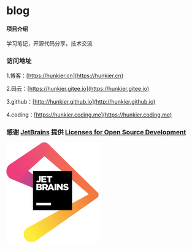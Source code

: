 # blog

#### 项目介绍
学习笔记，开源代码分享，技术交流

### 访问地址

1.博客：[https://hunkier.cn](https://hunkier.cn)

2.码云：[https://hunkier.gitee.io](https://hunkier.gitee.io)

3.github：[http://hunkier.github.io](http://hunkier.github.io)

4.coding：[https://hunkier.coding.me](https://hunkier.coding.me)

### 感谢 [JetBrains](https://www.jetbrains.com/?from=hunkier.github.io) 提供 [Licenses for Open Source Development](https://www.jetbrains.com/community/opensource/#support)

[![JetBrains](/assets/img/jetbrains.svg)](https://www.jetbrains.com/?from=hunkier.github.io)
